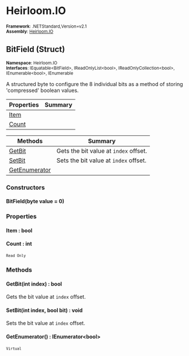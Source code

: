 # Heirloom.IO

<small>**Framework**: .NETStandard,Version=v2.1</small>  
<small>**Assembly**: [Heirloom.IO](../Heirloom.IO/Heirloom.IO.md)</small>  

## BitField (Struct)
<small>**Namespace**: Heirloom.IO</sub></small>  
<small>**Interfaces**: IEquatable\<BitField>, IReadOnlyList\<bool>, IReadOnlyCollection\<bool>, IEnumerable\<bool>, IEnumerable</small>  

A structured byte to configure the 8 individual bits as a method of storing 'compressed' boolean values.

| Properties         | Summary |
|--------------------|---------|
| [Item](#ITEM8B5A)  |         |
| [Count](#COUN73CA) |         |

| Methods                    | Summary                               |
|----------------------------|---------------------------------------|
| [GetBit](#GETBE7C6)        | Gets the bit value at `index` offset. |
| [SetBit](#SETBE7C6)        | Sets the bit value at `index` offset. |
| [GetEnumerator](#GETEF1F9) |                                       |

### Constructors

#### BitField(byte value = 0)

### Properties

#### <a name="ITEM8B5A"></a> Item : bool


#### <a name="COUN73CA"></a> Count : int

<small>`Read Only`</small>

### Methods

#### <a name="GETBADBE"></a> GetBit(int index) : bool

Gets the bit value at `index` offset.


#### <a name="SETB69B7"></a> SetBit(int index, bool bit) : void

Sets the bit value at `index` offset.


#### <a name="GETEE819"></a> GetEnumerator() : IEnumerator\<bool>
<small>`Virtual`</small>

